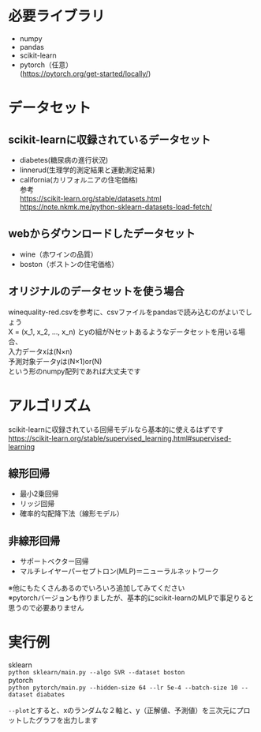 # 必要ライブラリ  
* numpy  
* pandas  
* scikit-learn  
* pytorch（任意）  
(https://pytorch.org/get-started/locally/)  

# データセット  
## scikit-learnに収録されているデータセット  
* diabetes(糖尿病の進行状況)  
* linnerud(生理学的測定結果と運動測定結果)  
* california(カリフォルニアの住宅価格)  
参考  
https://scikit-learn.org/stable/datasets.html  
https://note.nkmk.me/python-sklearn-datasets-load-fetch/  
## webからダウンロードしたデータセット  
* wine（赤ワインの品質）  
* boston（ボストンの住宅価格）  
## オリジナルのデータセットを使う場合  
winequality-red.csvを参考に、csvファイルをpandasで読み込むのがよいでしょう  
X = (x_1, x_2, ..., x_n) とyの組がNセットあるようなデータセットを用いる場合、  
入力データxは(N×n)  
予測対象データyは(N×1)or(N)      
という形のnumpy配列であれば大丈夫です  

# アルゴリズム
scikit-learnに収録されている回帰モデルなら基本的に使えるはずです  
https://scikit-learn.org/stable/supervised_learning.html#supervised-learning  
## 線形回帰
* 最小2乗回帰
* リッジ回帰
* 確率的勾配降下法（線形モデル）
## 非線形回帰
* サポートベクター回帰
* マルチレイヤーパーセプトロン(MLP)＝ニューラルネットワーク  

※他にもたくさんあるのでいろいろ追加してみてください  
※pytorchバージョンも作りましたが、基本的にscikit-learnのMLPで事足りると思うので必要ありません

# 実行例
sklearn  
`python sklearn/main.py --algo SVR --dataset boston`  
pytorch  
`python pytorch/main.py --hidden-size 64 --lr 5e-4 --batch-size 10 --dataset diabates` 

`--plot`とすると、xのランダムな２軸と、y（正解値、予測値）を三次元にプロットしたグラフを出力します
